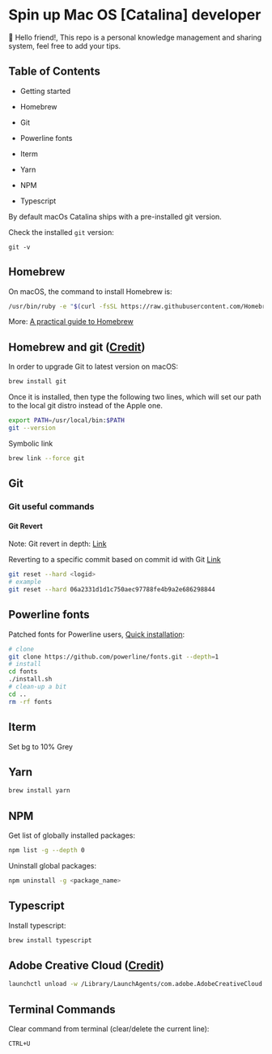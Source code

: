 # Spin up Mac OS [Catalina] developer

👋 Hello friend!, This repo is a personal knowledge management and sharing system, feel free to add your tips.

## Table of Contents

- Getting started
- Homebrew
- Git

- Powerline fonts
- Iterm
- Yarn
- NPM
- Typescript

By default macOs Catalina ships with a pre-installed git version.

Check the installed `git` version:

```git
git -v
```

## Homebrew

On macOS, the command to install Homebrew is:

```bash
/usr/bin/ruby -e "$(curl -fsSL https://raw.githubusercontent.com/Homebrew/install/master/install)"
```

More: [A practical guide to Homebrew](https://flaviocopes.com/homebrew/)

## Homebrew and git ([Credit](https://stackoverflow.com/questions/8957862/how-to-upgrade-git-to-latest-version-on-macos/48953680#48953680))

In order to upgrade Git to latest version on macOS:

```bash
brew install git
```

Once it is installed, then type the following two lines, which will set our path to the local git distro instead of the Apple one.

```bash
export PATH=/usr/local/bin:$PATH
git --version
```

Symbolic link

```bash
brew link --force git
```

## Git

### Git useful commands

#### Git Revert

Note: Git revert in depth: [Link](https://stackoverflow.com/questions/4114095/how-do-i-revert-a-git-repository-to-a-previous-commit)

Reverting to a specific commit based on commit id with Git [Link](https://stackoverflow.com/questions/3639115/reverting-to-a-specific-commit-based-on-commit-id-with-git?lq=1)

```bash
git reset --hard <logid>
# example
git reset --hard 06a2331d1d1c750aec97788fe4b9a2e686298844
```

## Powerline fonts

Patched fonts for Powerline users, [Quick installation](https://github.com/powerline/fonts#quick-installation):

```bash
# clone
git clone https://github.com/powerline/fonts.git --depth=1
# install
cd fonts
./install.sh
# clean-up a bit
cd ..
rm -rf fonts
```

## Iterm

Set bg to 10% Grey

## Yarn

```bash
brew install yarn
```

## NPM

Get list of globally installed packages:

```bash
npm list -g --depth 0
```

Uninstall global packages:

```bash
npm uninstall -g <package_name>
```

## Typescript

Install typescript:

```bash
brew install typescript
```

## Adobe Creative Cloud ([Credit](https://apple.stackexchange.com/a/138945/331053))

```bash
launchctl unload -w /Library/LaunchAgents/com.adobe.AdobeCreativeCloud.plist
```

## Terminal Commands

Clear command from terminal (clear/delete the current line):

```bash
CTRL+U
```
